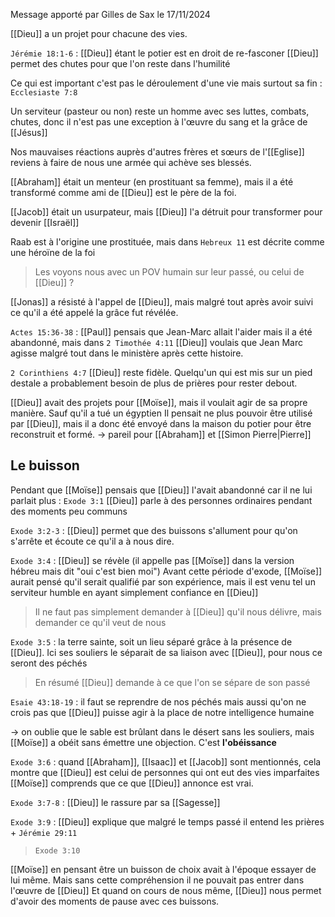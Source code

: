 Message apporté par Gilles de Sax le 17/11/2024

[[Dieu]] a un projet pour chacune des vies.

`Jérémie 18:1-6` : [[Dieu]] étant le potier est en droit de re-fasconer
[[Dieu]] permet des chutes pour que l'on reste dans l'humilité

Ce qui est important c'est pas le déroulement d'une vie mais surtout sa fin : `Ecclesiaste 7:8`

Un serviteur (pasteur ou non) reste un homme avec ses luttes, combats, chutes, donc il n'est pas une exception à l'œuvre du sang et la grâce de [[Jésus]]

Nos mauvaises réactions auprès d'autres frères et sœurs de l'[[Eglise]] reviens à faire de nous une armée qui achève ses blessés.

[[Abraham]] était un menteur (en prostituant sa femme), mais il a été transformé comme ami de [[Dieu]] est le père de la foi.

[[Jacob]] était un usurpateur, mais [[Dieu]] l'a détruit pour transformer pour devenir [[Israël]] 

Raab est à l'origine une prostituée, mais dans `Hebreux 11` est décrite comme une héroïne de la foi

> Les voyons nous avec un POV humain sur leur passé, ou celui de [[Dieu]] ?

[[Jonas]] a résisté à l'appel de [[Dieu]], mais malgré tout après avoir suivi ce qu'il a été appelé la grâce fut révélée.

`Actes 15:36-38` : [[Paul]] pensais que Jean-Marc allait l'aider mais il a été abandonné, mais dans `2 Timothée 4:11` [[Dieu]] voulais que Jean Marc agisse malgré tout dans le ministère après cette histoire.

`2 Corinthiens 4:7` [[Dieu]] reste fidèle. Quelqu'un qui est mis sur un pied destale a probablement besoin de plus de prières pour rester debout.

[[Dieu]] avait des projets pour [[Moïse]], mais il voulait agir de sa propre manière. Sauf qu'il a tué un égyptien
Il pensait ne plus pouvoir être utilisé par [[Dieu]], mais il a donc été envoyé dans la maison du potier pour être reconstruit et formé.
-> pareil pour [[Abraham]] et [[Simon Pierre|Pierre]]
## Le buisson
Pendant que [[Moïse]] pensais que [[Dieu]] l'avait abandonné car il ne lui parlait plus :
`Exode 3:1` [[Dieu]] parle à des personnes ordinaires pendant des moments peu communs

`Exode 3:2-3` : [[Dieu]] permet que des buissons s'allument pour qu'on s'arrête et écoute ce qu'il a à nous dire.

`Exode 3:4` : [[Dieu]] se révèle (il appelle pas [[Moïse]] dans la version hébreu mais dit "oui c'est bien moi")
Avant cette période d'exode, [[Moïse]] aurait pensé qu'il serait qualifié par son expérience, mais il est venu tel un serviteur humble en ayant simplement confiance en [[Dieu]]

> Il ne faut pas simplement demander à [[Dieu]] qu'il nous délivre, mais demander ce qu'il veut de nous

`Exode 3:5` : la terre sainte, soit un lieu séparé grâce à la présence de [[Dieu]]. Ici ses souliers le séparait de sa liaison avec [[Dieu]], pour nous ce seront des péchés
> En résumé [[Dieu]] demande à ce que l'on se sépare de son passé

`Esaie 43:18-19` : il faut se reprendre de nos péchés mais aussi qu'on ne crois pas que [[Dieu]] puisse agir à la place de notre intelligence humaine

-> on oublie que le sable est brûlant dans le désert sans les souliers, mais [[Moïse]] a obéit sans émettre une objection. C'est **l'obéissance**

`Exode 3:6` : quand [[Abraham]], [[Isaac]] et [[Jacob]] sont mentionnés, cela montre que [[Dieu]] est celui de personnes qui ont eut des vies imparfaites
[[Moïse]] comprends que ce que [[Dieu]] annonce est vrai.

`Exode 3:7-8` : [[Dieu]] le rassure par sa [[Sagesse]]

`Exode 3:9` : [[Dieu]] explique que malgré le temps passé il entend les prières + `Jérémie 29:11`
> `Exode 3:10` 

[[Moïse]] en pensant être un buisson de choix avait à l'époque essayer de lui même. Mais sans cette compréhension il ne pouvait pas entrer dans l'œuvre de [[Dieu]]
Et quand on cours de nous même, [[Dieu]] nous permet d'avoir des moments de pause avec ces buissons.